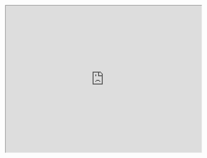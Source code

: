 <iframe src="https://drive.google.com/file/d/1AOozvMyQTIfstRvptcvS0xIFo3XHGolH/preview" width="640" height="480" allow="autoplay"></iframe>
